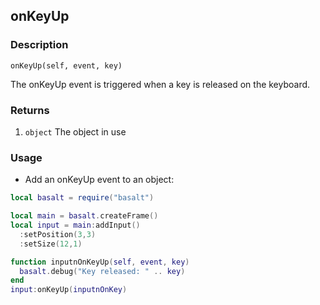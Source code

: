 ## onKeyUp

### Description

`onKeyUp(self, event, key)`

The onKeyUp event is triggered when a key is released on the keyboard.

### Returns

1. `object` The object in use

### Usage

* Add an onKeyUp event to an object:

```lua
local basalt = require("basalt")

local main = basalt.createFrame()
local input = main:addInput()
  :setPosition(3,3)
  :setSize(12,1)

function inputnOnKeyUp(self, event, key)
  basalt.debug("Key released: " .. key)
end
input:onKeyUp(inputnOnKey)
```
